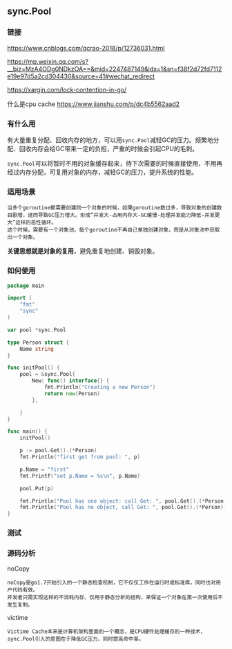 ## sync.Pool

### 链接

https://www.cnblogs.com/qcrao-2018/p/12736031.html

https://mp.weixin.qq.com/s?__biz=MzA4ODg0NDkzOA==&mid=2247487149&idx=1&sn=f38f2d72fd7112e19e97d5a2cd304430&source=41#wechat_redirect

https://xargin.com/lock-contention-in-go/

什么是cpu cache https://www.jianshu.com/p/dc4b5562aad2

### 有什么用

有大量重复分配、回收内存的地方，可以用`sync.Pool`减轻GC的压力。频繁地分配、回收内存会给GC带来一定的负担，严重的时候会引起CPU的毛刺。

`sync.Pool`可以将暂时不用的对象缓存起来，待下次需要的时候直接使用，不用再经过内存分配，可复用对象的内存，减轻GC的压力，提升系统的性能。

### 适用场景

```
当多个goroutine都需要创建同一个对象的时候，如果goroutine数过多，导致对象的创建数目剧增，进而导致GC压力增大。形成“并发大-占用内存大-GC缓慢-处理并发能力降低-并发更大”这样的恶性循环。
这个时候，需要有一个对象池，每个goroutine不再自己单独创建对象，而是从对象池中获取出一个对象。
```

**关键思想就是对象的复用**，避免重复地创建、销毁对象。



### 如何使用

```go
package main

import (
	"fmt"
	"sync"
)

var pool *sync.Pool

type Person struct {
	Name string
}

func initPool() {
	pool = &sync.Pool{
		New: func() interface{} {
			fmt.Println("Creating a new Person")
			return new(Person)
		},

	}
}

func main() {
	initPool()

	p := pool.Get().(*Person)
	fmt.Println("first get from pool: ", p)

	p.Name = "first"
	fmt.Printf("set p.Name = %s\n", p.Name)

	pool.Put(p)

	fmt.Println("Pool has one object: call Get: ", pool.Get().(*Person))
	fmt.Println("Pool has no object, call Get: ", pool.Get().(*Person))
}
```



### 测试



### 源码分析

noCopy

```
noCopy是go1.7开始引入的一个静态检查机制，它不仅仅工作在运行时或标准库，同时也对用户代码有效。
开发者只需实现这样的不消耗内存、仅用于静态分析的结构，来保证一个对象在第一次使用后不发生复制。
```

victime

```
Victime Cache本来是计算机架构里面的一个概念，是CPU硬件处理缓存的一种技术，sync.Pool引入的意图在于降低GC压力，同时提高命中率。
```

